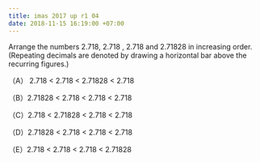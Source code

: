 ```yaml
---
title: imas 2017 up r1 04
date: 2018-11-15 16:19:00 +07:00
---
```


Arrange the numbers 2.718, 2.718 , 2.718 and 2.71828 in increasing order. (Repeating decimals are denoted by drawing a horizontal bar above the recurring  figures.)

（A） 2.718 < 2.718 < 2.71828 < 2.718 

（B）2.71828 < 2.718 < 2.718 < 2.718

（C）2.718 < 2.71828 < 2.718 < 2.718 

（D）2.71828 < 2.718 < 2.718 < 2.718

（E）2.718 < 2.718 < 2.718 < 2.71828